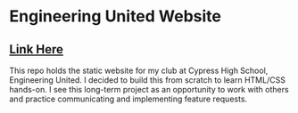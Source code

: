 # Engineering United Website
##  [Link Here](https://harry-kimmm.github.io/engineeringunited/)
This repo holds the static website for my club at Cypress High School, Engineering United.
I decided to build this from scratch to learn HTML/CSS hands-on.
I see this long-term project as an opportunity to work with others and practice communicating and implementing feature requests.
